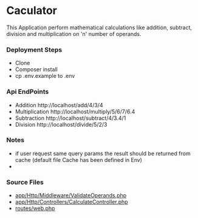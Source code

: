 # Caculator #

This Application perform mathematical calculations like addition, subtract, division and multiplication on 'n'
 number of operands.
 
### Deployment Steps ###

* Clone 
* Composer install
* cp .env.example to .env
    

### Api EndPoints ###

*  Addition http://localhost/add/4/3/4
*  Multiplication http://localhost/multiply/5/6/7/6.4
*  Subtraction http://localhost/subtract/4/3.4/1
*  Division http://localhost/divide/5/2/3

### Notes ###
* if user request same query params the result should be returned from cache (default file Cache has been defined in Env)
*  

### Source Files ###
* [app/Http/Middleware/ValidateOperands.php](https://bitbucket.org/team-esipick/calculator/src/85cbf0feda2b6b2e826811241b544be632657de9/app/Http/Middleware/ValidateOperands.php?at=master) 
* [app/Http/Controllers/CalculateController.php](https://bitbucket.org/team-esipick/calculator/src/85cbf0feda2b6b2e826811241b544be632657de9/app/Http/Controllers/CalculateController.php?at=master) 
* [routes/web.php](https://bitbucket.org/team-esipick/calculator/src/85cbf0feda2b6b2e826811241b544be632657de9/routes/web.php?at=master) 


